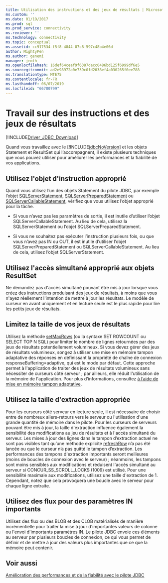 ```yaml
---
title: Utilisation des instructions et des jeux de résultats | Microsoft Docs
ms.custom: ''
ms.date: 01/19/2017
ms.prod: sql
ms.prod_service: connectivity
ms.reviewer: ''
ms.technology: connectivity
ms.topic: conceptual
ms.assetid: cc917534-f5f8-4844-87c8-597c48b4e06d
author: MightyPen
ms.author: genemi
manager: jroth
ms.openlocfilehash: 16def64ceaf9f6387dacc0486bd125f6999df6e5
ms.sourcegitcommit: ad2e98972a0e739c0fd2038ef4a030265f0ee788
ms.translationtype: MTE75
ms.contentlocale: fr-FR
ms.lasthandoff: 06/07/2019
ms.locfileid: "66780799"
---
```

# <a name="working-with-statements-and-result-sets"></a>Travail sur des instructions et des jeux de résultats

[!INCLUDE[Driver_JDBC_Download](../../includes/driver_jdbc_download.md)]

Quand vous travaillez avec le [!INCLUDE[jdbcNoVersion](../../includes/jdbcnoversion_md.md)] et les objets Statement et ResultSet qui l’accompagnent, il existe plusieurs techniques que vous pouvez utiliser pour améliorer les performances et la fiabilité de vos applications.

## <a name="use-the-appropriate-statement-object"></a>Utilisez l'objet d'instruction approprié

Quand vous utilisez l’un des objets Statement du pilote JDBC, par exemple l’objet [SQLServerStatement](../../connect/jdbc/reference/sqlserverstatement-class.md), [SQLServerPreparedStatement](../../connect/jdbc/reference/sqlserverpreparedstatement-class.md) ou [SQLServerCallableStatement](../../connect/jdbc/reference/sqlservercallablestatement-class.md), vérifiez que vous utilisez l’objet approprié pour la tâche.

- Si vous n’avez pas les paramètres de sortie, il est inutile d’utiliser l’objet SQLServerCallableStatement. Au lieu de cela, utilisez la SQLServerStatement ou l’objet SQLServerPreparedStatement.

- Si vous ne souhaitez pas exécuter l’instruction plusieurs fois, ou que vous n’avez pas IN ou OUT, il est inutile d’utiliser l’objet SQLServerPreparedStatement ou SQLServerCallableStatement. Au lieu de cela, utilisez l’objet SQLServerStatement.

## <a name="use-the-appropriate-concurrency-for-resultset-objects"></a>Utilisez l'accès simultané approprié aux objets ResultSet

Ne demandez pas d'accès simultané pouvant être mis à jour lorsque vous créez des instructions produisant des jeux de résultats, à moins que vous n'ayez réellement l'intention de mettre à jour les résultats. Le modèle de curseur en avant uniquement et en lecture seule est le plus rapide pour lire les petits jeux de résultats.

## <a name="limit-the-size-of-your-result-sets"></a>Limitez la taille de vos jeux de résultats

Utilisez la méthode [setMaxRows](../../connect/jdbc/reference/setmaxrows-method-sqlserverstatement.md) (ou la syntaxe SET ROWCOUNT ou SELECT TOP N SQL) pour limiter le nombre de lignes retournées par des jeux de résultats potentiellement volumineux. Si vous devez gérer des jeux de résultats volumineux, songez à utiliser une mise en mémoire tampon adaptative des réponses en définissant la propriété de chaîne de connexion responseBuffering=adaptive, qui est le mode par défaut. Cette approche permet à l'application de traiter des jeux de résultats volumineux sans nécessiter de curseurs côté serveur ; par ailleurs, elle réduit l'utilisation de la mémoire de l'application. Pour plus d’informations, consultez [à l’aide de mise en mémoire tampon adaptative](../../connect/jdbc/using-adaptive-buffering.md).

## <a name="use-the-appropriate-fetch-size"></a>Utilisez la taille d'extraction appropriée

Pour les curseurs côté serveur en lecture seule, il est nécessaire de choisir entre de nombreux allers-retours vers le serveur ou l'utilisation d'une grande quantité de mémoire dans le pilote. Pour les curseurs de serveurs pouvant être mis à jour, la taille d'extraction influence également la sensibilité des modifications au jeu de résultats et à l'accès simultané du serveur. Les mises à jour des lignes dans le tampon d’extraction actuel ne sont pas visibles tant qu’une méthode explicite [refreshRow](../../connect/jdbc/reference/refreshrow-method-sqlserverresultset.md) n’a pas été lancée ou que le curseur n’a pas quitté le tampon d’extraction. Les performances des tampons d'extraction importants seront meilleures (moins de boucles de connexion avec le serveur) ; néanmoins, les tampons sont moins sensibles aux modifications et réduisent l'accès simultané au serveur si CONCUR_SS_SCROLL_LOCKS (1009) est utilisé. Pour une sensibilité maximale aux modifications, utilisez une taille d'extraction de 1. Cependant, notez que cela provoquera une boucle avec le serveur pour chaque ligne extraite.

## <a name="use-streams-for-large-in-parameters"></a>Utilisez des flux pour des paramètres IN importants

Utilisez des flux ou des BLOB et des CLOB matérialisés de manière incrémentielle pour traiter la mise à jour d'importantes valeurs de colonne ou l'envoi d'importants paramètres IN. Le pilote JDBC envoie ces éléments au serveur par plusieurs boucles de connexion, ce qui vous permet de définir et de mettre à jour des valeurs plus importantes que ce que la mémoire peut contenir.

## <a name="see-also"></a>Voir aussi

[Amélioration des performances et de la fiabilité avec le pilote JDBC](../../connect/jdbc/improving-performance-and-reliability-with-the-jdbc-driver.md)
